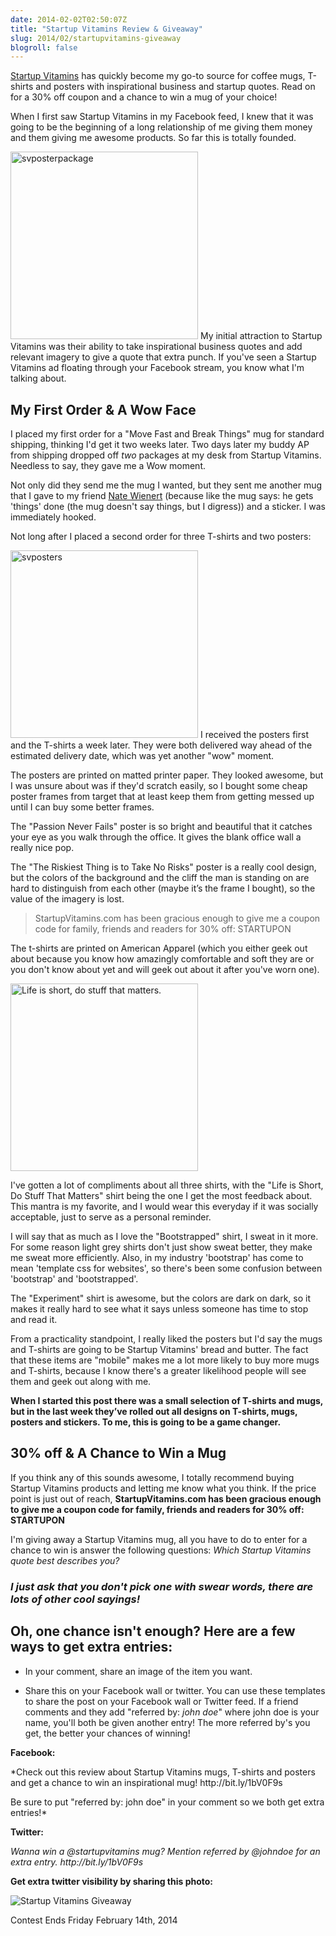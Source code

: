```yaml
---
date: 2014-02-02T02:50:07Z
title: "Startup Vitamins Review & Giveaway"
slug: 2014/02/startupvitamins-giveaway
blogroll: false
---
```


<p class="intro">
  <a href="http://www.startupvitamins.com">Startup Vitamins</a> has quickly become my go-to source for coffee mugs, T-shirts and posters with inspirational business and startup quotes. Read on for a 30% off coupon and a chance to win a mug of your choice!
</p>

<p>When I first saw Startup Vitamins in my Facebook feed, I knew that it was going to be the beginning of a long relationship of me giving them money and them giving me awesome products. So far this is totally founded.</p>

<p><img src="http://www.startupvitamins.com/media/spots/Office_64.png" alt="svposterpackage" width="300" height="300" class="alignleft size-full wp-image-452" /> My initial attraction to Startup Vitamins was their ability to take inspirational business quotes and add relevant imagery to give a quote that extra punch. If you've seen a Startup Vitamins ad floating through your Facebook stream, you know what I'm talking about.</p>

<h2>My First Order &amp; A Wow Face</h2>

<p>I placed my first order for a "Move Fast and Break Things" mug for standard shipping, thinking I'd get it two weeks later. Two days later my buddy AP from shipping dropped off <em>two</em> packages at my desk from Startup Vitamins. Needless to say, they gave me a Wow moment.</p>

<p>Not only did they send me the mug I wanted, but they sent me another mug that I gave to my friend <a href="http://www.natewienert.com">Nate Wienert</a> (because like the mug says: he gets 'things' done (the mug doesn't say things, but I digress)) and a sticker. I was immediately hooked.</p>

<div class="group">
  Not long after I placed a second order for three T-shirts and two posters:
</div>

<p><img src="http://www.realchaseadams.com/imgs/2014/01/svposters.png" alt="svposters" width="300" height="300" class="alignright size-full wp-image-453" /> I received the posters first and the T-shirts a week later. They were both delivered way ahead of the estimated delivery date, which was yet another "wow" moment.</p>

<p>The posters are printed on matted printer paper. They looked awesome, but I was unsure about was if they'd scratch easily, so I bought some cheap poster frames from target that at least keep them from getting messed up until I can buy some better frames.</p>

<p>The "Passion Never Fails" poster is so bright and beautiful that it catches your eye as you walk through the office. It gives the blank office wall a really nice pop.</p>

<p>The "The Riskiest Thing is to Take No Risks" poster is a really cool design, but the colors of the background and the cliff the man is standing on are hard to distinguish from each other (maybe it’s the frame I bought), so the value of the imagery is lost.</p>

<blockquote>
  <p>StartupVitamins.com has been gracious enough to give me a coupon code for family, friends and readers for 30% off: STARTUPON</p>
</blockquote>

<p>The t-shirts are printed on American Apparel (which you either geek out about because you know how amazingly comfortable and soft they are or you don't know about yet and will geek out about it after you've worn one).</p>

<p><a href="http://www.startupvitamins.com/products/startup-tshirt-life-is-short"><img src="http://www.startupvitamins.com/media/products/34/tshirt.jpg" width="300" height="300" alt="Life is short, do stuff that matters." class="alignleft" /></a></p>

<p>I've gotten a lot of compliments about all three shirts, with the "Life is Short, Do Stuff That Matters" shirt being the one I get the most feedback about. This mantra is my favorite, and I would wear this everyday if it was socially acceptable, just to serve as a personal reminder.</p>

<p>I will say that as much as I love the "Bootstrapped" shirt, I sweat in it more. For some reason light grey shirts don't just show sweat better, they make me sweat more efficiently. Also, in my industry 'bootstrap' has come to mean 'template css for websites', so there's been some confusion between 'bootstrap' and 'bootstrapped'.</p>

<p>The "Experiment" shirt is awesome, but the colors are dark on dark, so it makes it really hard to see what it says unless someone has time to stop and read it.</p>

<p>From a practicality standpoint, I really liked the posters but I'd say the mugs and T-shirts are going to be Startup Vitamins' bread and butter. The fact that these items are "mobile" makes me a lot more likely to buy more mugs and T-shirts, because I know there's a greater likelihood people will see them and geek out along with me.</p>

<p><strong>When I started this post there was a small selection of T-shirts and mugs, but in the last week they’ve rolled out all designs on T-shirts, mugs, posters and stickers. To me, this is going to be a game changer.</strong></p>

<h2>30% off &amp; A Chance to Win a Mug</h2>

<p>If you think any of this sounds awesome, I totally recommend buying Startup Vitamins products and letting me know what you think. If the price point is just out of reach, <strong>StartupVitamins.com has been gracious enough to give me a coupon code for family, friends and readers for 30% off: STARTUPON</strong></p>

<p class="marker">
  I'm giving away a Startup Vitamins mug, all you have to do to enter for a chance to win is answer the following questions: <em>Which Startup Vitamins quote best describes you?</em>
</p>

<h3><em>I just ask that you don't pick one with swear words, there are lots of other cool sayings!</em></h3>

<h2>Oh, one chance isn't enough? Here are a few ways to get extra entries:</h2>

<ul>
<li><p>In your comment, share an image of the item you want.</p></li>
<li><p>Share this on your Facebook wall or twitter. You can use these templates to share the post on your Facebook wall or Twitter feed. If a friend comments and they add "referred by: <em>john doe</em>" where john doe is your name, you'll both be given another entry! The more referred by's you get, the better your chances of winning!</p></li>
</ul>

<p><strong>Facebook:</strong></p>

<p>*Check out this review about Startup Vitamins mugs, T-shirts and posters and get a chance to win an inspirational mug! http://bit.ly/1bV0F9s</p>

<p>Be sure to put "referred by: john doe" in your comment so we both get extra entries!*</p>

<p><strong>Twitter:</strong></p>

<p><em>Wanna win a @startupvitamins mug? Mention referred by @johndoe for an extra entry. http://bit.ly/1bV0F9s</em></p>

<p><strong>Get extra twitter visibility by sharing this photo:</strong></p>

<p><img src="http://www.realchaseadams.com/imgs/2014/02/twitter-sv-mug-giveaway.jpg" alt="Startup Vitamins Giveaway" /></p>

<div class="marker">
  Contest Ends Friday February 14th, 2014
</div>
